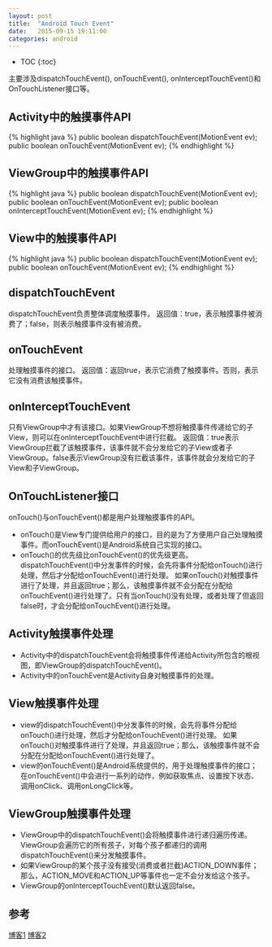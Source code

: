 ```yaml
---
layout: post
title:  "Android Touch Event"
date:   2015-09-15 19:11:00
categories: android
---
```


* TOC
{:toc}

主要涉及dispatchTouchEvent(), onTouchEvent(), onInterceptTouchEvent()和OnTouchListener接口等。


## Activity中的触摸事件API

{% highlight java %}
public boolean dispatchTouchEvent(MotionEvent ev);
public boolean onTouchEvent(MotionEvent ev);
{% endhighlight %}


## ViewGroup中的触摸事件API

{% highlight java %}
public boolean dispatchTouchEvent(MotionEvent ev);
public boolean onTouchEvent(MotionEvent ev);
public boolean onInterceptTouchEvent(MotionEvent ev);
{% endhighlight %}

## View中的触摸事件API

{% highlight java %}
public boolean dispatchTouchEvent(MotionEvent ev);
public boolean onTouchEvent(MotionEvent ev);
{% endhighlight %}

## dispatchTouchEvent

dispatchTouchEvent负责整体调度触摸事件。 
返回值：true，表示触摸事件被消费了；false，则表示触摸事件没有被消费。

## onTouchEvent

处理触摸事件的接口。
返回值：返回true，表示它消费了触摸事件。否则，表示它没有消费该触摸事件。

## onInterceptTouchEvent

只有ViewGroup中才有该接口。如果ViewGroup不想将触摸事件传递给它的子View，则可以在onInterceptTouchEvent中进行拦截。
返回值：true表示ViewGroup拦截了该触摸事件，该事件就不会分发给它的子View或者子ViewGroup。false表示ViewGroup没有拦截该事件，该事件就会分发给它的子View和子ViewGroup。

## OnTouchListener接口

onTouch()与onTouchEvent()都是用户处理触摸事件的API。

* onTouch()是View专门提供给用户的接口，目的是为了方便用户自己处理触摸事件。而onTouchEvent()是Android系统自己实现的接口。
* onTouch()的优先级比onTouchEvent()的优先级更高。dispatchTouchEvent()中分发事件的时候，会先将事件分配给onTouch()进行处理，然后才分配给onTouchEvent()进行处理。 如果onTouch()对触摸事件进行了处理，并且返回true；那么，该触摸事件就不会分配在分配给onTouchEvent()进行处理了。只有当onTouch()没有处理，或者处理了但返回false时，才会分配给onTouchEvent()进行处理。



## Activity触摸事件处理

* Activity中的dispatchTouchEvent会将触摸事件传递给Activity所包含的根视图，即ViewGroup的dispatchTouchEvent()。
* Activity中的onTouchEvent是Activity自身对触摸事件的处理。

## View触摸事件处理

* view的dispatchTouchEvent()中分发事件的时候，会先将事件分配给onTouch()进行处理，然后才分配给onTouchEvent()进行处理。 如果onTouch()对触摸事件进行了处理，并且返回true；那么，该触摸事件就不会分配在分配给onTouchEvent()进行处理了。
* view的onTouchEvent()是Android系统提供的，用于处理触摸事件的接口；在onTouchEvent()中会进行一系列的动作，例如获取焦点、设置按下状态、调用onClick、调用onLongClick等。


## ViewGroup触摸事件处理

* ViewGroup中的dispatchTouchEvent()会将触摸事件进行递归遍历传递。ViewGroup会遍历它的所有孩子，对每个孩子都递归的调用dispatchTouchEvent()来分发触摸事件。
* 如果ViewGroup的某个孩子没有接受(消费或者拦截)ACTION_DOWN事件；那么，ACTION_MOVE和ACTION_UP等事件也一定不会分发给这个孩子。
* ViewGroup的onInterceptTouchEvent()默认返回false。



## 参考

[博客1](http://wangkuiwu.github.io/2015/01/01/TouchEvent-Introduce/)
[博客2](http://blog.csdn.net/guolin_blog/article/details/9097463)
